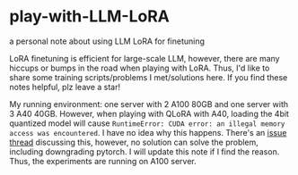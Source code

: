# play-with-LLM-LoRA
a personal note about using LLM LoRA for finetuning

LoRA finetuning is efficient for large-scale LLM, however, there are many hiccups or bumps in the road when playing with LoRA. Thus, I'd like to share some training scripts/problems I met/solutions here. If you find these notes helpful, plz leave a star!


My running environment: one server with 2 A100 80GB and one server with 3 A40 40GB. However, when playing with QLoRA with A40, loading the 4bit quantized model will cause ```RuntimeError: CUDA error: an illegal memory access was encountered```. I have no idea why this happens. There's an [issue thread](https://github.com/artidoro/qlora/issues/82) discussing this, however, no solution can solve the problem, including downgrading pytorch. I will update this note if I find the reason. Thus, the experiments are running on A100 server.